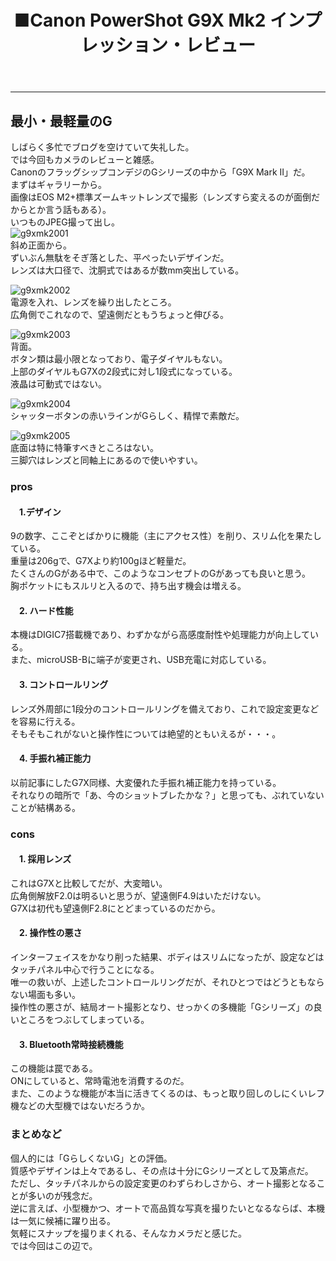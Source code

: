 ﻿---
layout: post
title: ■Canon PowerShot G9X Mk2 インプレッション・レビュー
---
---

## **最小・最軽量のG**
しばらく多忙でブログを空けていて失礼した。  
では今回もカメラのレビューと雑感。  
CanonのフラッグシップコンデジのGシリーズの中から「G9X Mark II」だ。  
まずはギャラリーから。  
画像はEOS M2+標準ズームキットレンズで撮影（レンズすら変えるのが面倒だからとか言う話もある）。  
いつものJPEG撮って出し。  
![g9xmk2001](https://beni2nd.github.io/images/g9xmk2001.jpg)  
斜め正面から。  
ずいぶん無駄をそぎ落とした、平ぺったいデザインだ。  
レンズは大口径で、沈胴式ではあるが数mm突出している。  

![g9xmk2002](https://beni2nd.github.io/images/g9xmk2002.jpg)  
電源を入れ、レンズを繰り出したところ。  
広角側でこれなので、望遠側だともうちょっと伸びる。  

![g9xmk2003](https://beni2nd.github.io/images/g9xmk2003.jpg)  
背面。  
ボタン類は最小限となっており、電子ダイヤルもない。  
上部のダイヤルもG7Xの2段式に対し1段式になっている。  
液晶は可動式ではない。   

![g9xmk2004](https://beni2nd.github.io/images/g9xmk2004.jpg)  
シャッターボタンの赤いラインがGらしく、精悍で素敵だ。  

![g9xmk2005](https://beni2nd.github.io/images/g9xmk2005.jpg)  
底面は特に特筆すべきところはない。  
三脚穴はレンズと同軸上にあるので使いやすい。  


### **pros**

#### 　1.デザイン
9の数字、ここぞとばかりに機能（主にアクセス性）を削り、スリム化を果たしている。  
重量は206gで、G7Xより約100gほど軽量だ。  
たくさんのGがある中で、このようなコンセプトのGがあっても良いと思う。  
胸ポケットにもスルリと入るので、持ち出す機会は増える。    

#### 　2. ハード性能
本機はDIGIC7搭載機であり、わずかながら高感度耐性や処理能力が向上している。  
また、microUSB-Bに端子が変更され、USB充電に対応している。  

#### 　3. コントロールリング
レンズ外周部に1段分のコントロールリングを備えており、これで設定変更などを容易に行える。  
そもそもこれがないと操作性については絶望的ともいえるが・・・。  

#### 　4. 手振れ補正能力
以前記事にしたG7X同様、大変優れた手振れ補正能力を持っている。  
それなりの暗所で「あ、今のショットブレたかな？」と思っても、ぶれていないことが結構ある。  


### **cons**

#### 　1. 採用レンズ
これはG7Xと比較してだが、大変暗い。  
広角側解放F2.0は明るいと思うが、望遠側F4.9はいただけない。  
G7Xは初代も望遠側F2.8にとどまっているのだから。  

#### 　2. 操作性の悪さ
インターフェイスをかなり削った結果、ボディはスリムになったが、設定などはタッチパネル中心で行うことになる。  
唯一の救いが、上述したコントロールリングだが、それひとつではどうともならない場面も多い。  
操作性の悪さが、結局オート撮影となり、せっかくの多機能「Gシリーズ」の良いところをつぶしてしまっている。

#### 　3. Bluetooth常時接続機能
この機能は罠である。  
ONにしていると、常時電池を消費するのだ。  
また、このような機能が本当に活きてくるのは、もっと取り回しのしにくいレフ機などの大型機ではないだろうか。  


### **まとめなど**

個人的には「GらしくないG」との評価。  
質感やデザインは上々であるし、その点は十分にGシリーズとして及第点だ。  
ただし、タッチパネルからの設定変更のわずらわしさから、オート撮影となることが多いのが残念だ。  
逆に言えば、小型機かつ、オートで高品質な写真を撮りたいとなるならば、本機は一気に候補に躍り出る。  
気軽にスナップを撮りまくれる、そんなカメラだと感じた。  
では今回はこの辺で。
